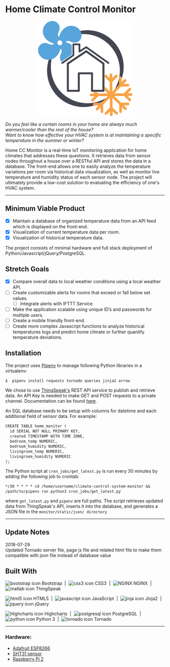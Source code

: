 
# Home Climate Control Monitor

<p align="center">
<img src="https://github.com/lloydXmas/climate-control-system-monitor/blob/master/readme-img/logo.png" width=300 />
</p>


_Do you feel like a certain rooms in your home are always much warmer/cooler than the rest of the house?_<br />
_Want to know how effective your HVAC system is at maintaining a specific temperature in the summer or winter?_

Home CC Monitor is a real-time IoT monitoring application for home climates that addresses these questions. It retrieves data from sensor nodes throughout a house over a RESTful API and stores the data in a database. The front-end allows one to easily analyze the temperature variations per room via historical data visualization, as well as monitor live temperature and humidity status of each sensor node. The project will ultimately provide a low-cost solution to evaluating the efficiency of one's HVAC system.

-----
## Minimum Viable Product
- [X] Maintain a database of organized temperature data from an API feed which is displayed on the front-end.
- [X] Visualization of current temperature data per room.
- [X] Visualization of historical temperature data.

The project consists of minimal hardware and full stack deployment of Python/Javascript/jQuery/PostgreSQL.

## Stretch Goals
- [X] Compare overall data to local weather conditions using a local weather API.
- [ ] Create customizable alerts for rooms that exceed or fall below set values.
  - [ ] Integrate alerts with IFTTT Service
- [ ] Make the application scalable using unique ID’s and passwords for multiple users.
- [ ] Create a mobile friendly front-end.
- [ ] Create more complex Javascript functions to analyze historical temperatures logs and predict home climate or further quantify temperature deviations.

## Installation
The project uses [Pipenv](https://github.com/pypa/pipenv) to manage following Python libraries in a virtualenv:
```
$  pipenv install requests tornado queries jinja2 arrow
```
We chose to use [ThingSpeak's](https://thingspeak.com) REST API service to publish and retrieve data. An API Key is needed to make GET and POST requests to a private channel. Documentation can be found [here](https://www.mathworks.com/help/thingspeak/rest-api.html).

An SQL database needs to be setup with columns for datetime and each additional field of sensor data. For example:
```
CREATE TABLE home_monitor (
  id SERIAL NOT NULL PRIMARY KEY,
  created TIMESTAMP WITH TIME ZONE,
  bedroom_temp NUMERIC,
  bedroom_humidity NUMERIC,
  livingroom_temp NUMERIC,
  livingroom_humidity NUMERIC
);
```

The Python script at `cron_jobs/get_latest.py` is run every 30 minutes by adding the following job to crontab:
```
*/30 * * * * cd /home/username/climate-control-system-monitor && /path/to/pipenv run python3 cron_jobs/get_latest.py
```
where `get_latest.py` and `pipenv` are full paths. The script retrieves updated data from ThingSpeak's API, inserts it into the database, and generates a JSON file in the `monitor/static/json/ directory` 
___

## Update Notes
2018-07-29  
Updated Tornado server file, page js file and related html file to make them compatible with json file instead of database value

## Built With
![bootstrap icon](readme-img/bootstrap.png) Bootstrap &nbsp;|&nbsp; ![css3 icon](readme-img/css3.png) CSS3 &nbsp;|&nbsp; ![NGINX](readme-img/NGINX.png) NGINX &nbsp;|&nbsp; ![matlab icon](readme-img/matlab.png) ThingSpeak

![html5 icon](readme-img/html5.png) HTML5 &nbsp;|&nbsp;  ![javascript icon](readme-img/javascript.png) JavaScript &nbsp;|&nbsp; ![jinja icon](readme-img/jinja.png) Jinja2 &nbsp;|&nbsp; ![jquery icon](readme-img/jquery.png) jQuery

![Highcharts icon](readme-img/Highcharts.png) Highcharts &nbsp;|&nbsp; ![postgresql icon](readme-img/postgresql.png) PostgreSQL &nbsp;|&nbsp; ![python icon](readme-img/python.png) Python 3 &nbsp;|&nbsp; ![tornado icon](readme-img/tornado.png) Tornado

-----

### Hardware:
- [Adafruit ESP8266](https://learn.adafruit.com/adafruit-feather-huzzah-esp8266?view=all)
- [SHT31 sensor](https://learn.adafruit.com/adafruit-sht31-d-temperature-and-humidity-sensor-breakout?view=all)
- [Raspberry Pi 2](https://www.raspberrypi.org/products/raspberry-pi-2-model-b/)

